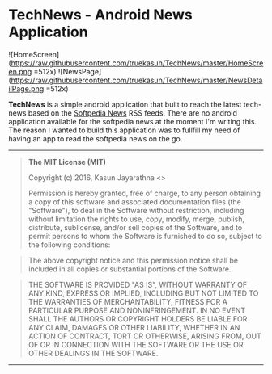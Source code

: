 TechNews - Android News Application
===================

![HomeScreen](https://raw.githubusercontent.com/truekasun/TechNews/master/HomeScreen.png =512x)
![NewsPage](https://raw.githubusercontent.com/truekasun/TechNews/master/NewsDetailPage.png =512x)

**TechNews** is a simple android application that built to reach the latest tech-news based on the [Softpedia News](http://news.softpedia.com/) RSS feeds. There are no android application available for the softpedia news at the moment I'm writing this. The reason I wanted to build this application was to fullfill my need of having an app to read the softpedia news on the go. 

---------

> **The MIT License (MIT)** 
> 
> Copyright (c) 2016, Kasun Jayarathna <>
> 
> Permission is hereby granted, free of charge, to any person obtaining a copy of this software and associated documentation files (the "Software"), to deal in the Software without restriction, including without limitation the rights to use, copy, modify, merge, publish, distribute, sublicense, and/or sell copies of the Software, and to permit persons to whom the Software is furnished to do so, subject to the following conditions:

>The above copyright notice and this permission notice shall be included in all copies or substantial portions of the Software.

>THE SOFTWARE IS PROVIDED "AS IS", WITHOUT WARRANTY OF ANY KIND, EXPRESS OR IMPLIED, INCLUDING BUT NOT LIMITED TO THE WARRANTIES OF MERCHANTABILITY, FITNESS FOR A PARTICULAR PURPOSE AND NONINFRINGEMENT. IN NO EVENT SHALL THE AUTHORS OR COPYRIGHT HOLDERS BE LIABLE FOR ANY CLAIM, DAMAGES OR OTHER LIABILITY, WHETHER IN AN ACTION OF CONTRACT, TORT OR OTHERWISE, ARISING FROM, OUT OF OR IN CONNECTION WITH THE SOFTWARE OR THE USE OR OTHER DEALINGS IN THE SOFTWARE.

---------